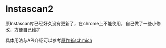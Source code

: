 # Instascan2

原Instascan库已经好久没有更新了，在chrome上不能使用，自己做了一些小修改，方便自己维护

具体用法与API介绍可以参考[原作者schmich](https://github.com/schmich/instascan)
